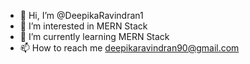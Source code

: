 - 👋 Hi, I’m @DeepikaRavindran1
- 👀 I’m interested in MERN Stack
- 🌱 I’m currently learning MERN Stack
- 📫 How to reach me deepikaravindran90@gmail.com

<!---
DeepikaRavindran1/DeepikaRavindran1 is a ✨ special ✨ repository because its `README.md` (this file) appears on your GitHub profile.
You can click the Preview link to take a look at your changes.
--->
